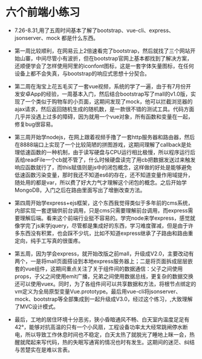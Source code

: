 # 六个前端小练习

- 7.26-8.31,用了五周时间基本了解了bootstrap、vue-cli、express、jsonserver、mock 都是什么东西。

- 第一周比较顺利，在网易云上2倍速看完了bootstrap，然后就找了三个网站开始山寨，中间尽管小有波折，但在bootstrap官网上基本都找到了解决方案，还顺便学会了怎样使用阿里的iconfont图标，这是一套字体矢量图标，在任何设备上都不会失真，与bootstrap的响应式思想十分契合。

- 第二周在淘宝上花五毛买了一套vue视频，系统的学了一遍，由于有7月份开发安卓App的经验，一周基本入门，然后结合bootstrap写了mall的v1.0版，实现了一个类似于购物车的小页面，这期间发现了mock，他可以拦截浏览器的ajax请求，然后返回随机生成的随机数，是一款很不错的测试工具。代码方面几乎并没遇上过多的障碍，因为就用一个vue对象，所有函数和变量在一起，修复bug很容易。

- 第三周开始学nodejs，在网上跟着视频手撸了一套http服务器和路由器，然后在8888端口上实现了一个比较简陋的拼图游戏，这期间理解了callback是处理低速函数的一种机制，由于读写硬盘与CPU运行相比极慢，所以程序运行后丢给readFile一个cb就不管了，什么时候硬盘读完了用cb把数据发送过来触发响应函数就行了，而this赋值则是js中的闭包概念，这样做的好处是能够避免低速函数污染变量，那时我还不知道es6的存在，还不知道变量作用域提升，随处用的都是var，所以费了好大力气才理解这个闭包的概念。之后开始学MongoDB，入门之后在路由里面写出了增删改查方法。

- 第四周开始学express+ejs框架，这个东西我觉得类似于多年前的cms系统，内部实现一套逻辑供前台调用，只是cms只需要理解前台调用，而express需要理解后端。看来这个前端行业挺不容易的。学完node来学express，感觉就像学完了js来学jquery，尽管都是集成好的东西，学习难度骤减，但是由于许多东西没有积累，也会踩不少坑，比如不知道express继承了子路由和路由重定向，纯手工写真的很蛋疼。

- 第五周，因为学会express，就开始改版之前mall，升级成V2.0，主要改动有两个，一是将mall页面搭设到本地express服务器上；二是将页面拆成层层嵌套的vue组件，这期间重点关注了关于组件间的数据通信：父子之间使用props，子父之间使用emit广播，兄弟之间使用数据总线，更复杂的数据交换还可以使用vuex。同时，为了各组件间可以共享数据和方法，将根节点绑定的vm定义为全局原型变量Vue.prototype。最后用vue-cli将jsonserver、mock、bootstrap等全部集成到一起升级成V3.0，经过这个练习，,大致理解了MVC设计模式。

- 最后，工地的居住环境十分恶劣，狭小昏暗通风不畅、白天室内温度足足有42°，能够对抗高温的只有一个小风扇，工程设备功率太大经常跳闸停水断电，所以导致工作休息时间也不稳定，白天太热了就脱光了睡地上眯一会，热醒就爬起来写代码，热的失眠写通宵的情况也时有发生。这期间的迷茫、纠结与苦楚实在是难以言表。
